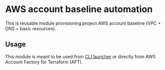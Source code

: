 # AWS account baseline automation

This is reusable module provisioning project AWS account baseline (VPC + DNS + basic resources).

## Usage

This module is meant to be used from [CLI launcher](https://github.psa-cloud.com/xcp00/aws-account-cli) or directly
from AWS Account Factory for Terraform (AFT).
